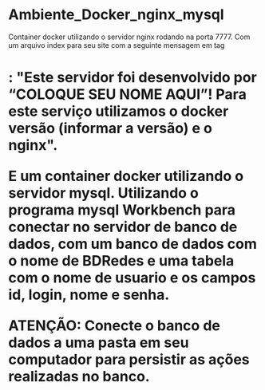 # Ambiente_Docker_nginx_mysql

Container docker utilizando o servidor nginx rodando na porta 7777. Com um arquivo index para seu site com a seguinte mensagem em tag <h1>: "Este servidor foi desenvolvido por “COLOQUE SEU NOME AQUI”! Para este serviço utilizamos o docker versão (informar a versão) e o nginx".

E um container docker utilizando o servidor mysql. Utilizando o programa mysql Workbench para conectar no servidor de banco de dados, com um banco de dados com o nome de BDRedes e uma tabela com o nome de usuario e os campos id, login, nome e senha. 

ATENÇÃO: Conecte o banco de dados a uma pasta em seu computador para persistir as ações realizadas no banco.
